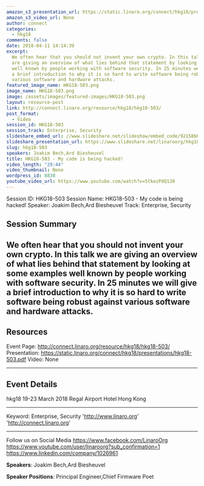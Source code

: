 ```yaml
---
amazon_s3_presentation_url: https://static.linaro.org/connect/hkg18/presentations/hkg18-503.pdf
amazon_s3_video_url: None
author: connect
categories:
  - hkg18
comments: false
date: 2018-04-11 14:14:39
excerpt:
  We often hear that you should not invent your own crypto. In this talk we
  are giving an overview of what lies behind that statement by looking at some examples
  well known by people working with software security. In 25 minutes we will give
  a brief introduction to why it is so hard to write software being robust against
  various software and hardware attacks.
featured_image_name: HKG18-503.png
image_name: HKG18-503.png
image: /assets/images/featured-images/HKG18-503.png
layout: resource-post
link: http://connect.linaro.org/resource/hkg18/hkg18-503/
post_format:
  - Video
session_id: HKG18-503
session_track: Enterprise, Security
slideshare_embed_url: //www.slideshare.net/slideshow/embed_code/92158662
slideshare_presentation_url: https://www.slideshare.net/linaroorg/hkg18503-my-code-is-being-hacked
slug: hkg18-503
speakers: Joakim Bech,Ard Biesheuvel
title: HKG18-503 - My code is being hacked!
video_length: "29:44"
video_thumbnail: None
wordpress_id: 8838
youtube_video_url: https://www.youtube.com/watch?v=5tkezPdQ1J0
---
```


Session ID: HKG18-503
Session Name: HKG18-503 - My code is being hacked!
Speaker: Joakim Bech,Ard Biesheuvel
Track: Enterprise, Security

## Session Summary

## We often hear that you should not invent your own crypto. In this talk we are giving an overview of what lies behind that statement by looking at some examples well known by people working with software security. In 25 minutes we will give a brief introduction to why it is so hard to write software being robust against various software and hardware attacks.

## Resources

Event Page: http://connect.linaro.org/resource/hkg18/hkg18-503/
Presentation: https://static.linaro.org/connect/hkg18/presentations/hkg18-503.pdf
Video: None

---

## Event Details

hkg18
19-23 March 2018
Regal Airport Hotel Hong Kong

---

Keyword: Enterprise, Security
'http://www.linaro.org'
'http://connect.linaro.org'

---

Follow us on Social Media
https://www.facebook.com/LinaroOrg
https://www.youtube.com/user/linaroorg?sub_confirmation=1
https://www.linkedin.com/company/1026961

**Speakers**: Joakim Bech,Ard Biesheuvel

**Speaker Positions**: Principal Engineer,Chief Firmware Poet
